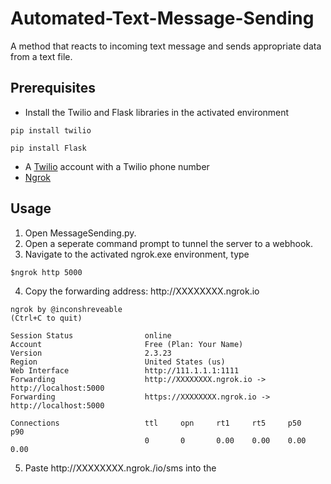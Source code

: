 # Automated-Text-Message-Sending

A method that reacts to incoming text message and sends appropriate data from a text file.

## Prerequisites
- Install the Twilio and Flask libraries in the activated environment
```
pip install twilio
```
```
pip install Flask
```
- A [Twilio](https://www.twilio.com/) account with a Twilio phone number 
- [Ngrok](https://ngrok.com/)

## Usage
1) Open MessageSending.py.
2) Open a seperate command prompt to tunnel the server to a webhook.
3) Navigate to the activated ngrok.exe environment, type 
```
$ngrok http 5000
```
4) Copy the forwarding address: http://<span></span>XXXXXXXX.ngrok.io
```
ngrok by @inconshreveable                                                                               (Ctrl+C to quit)

Session Status                online
Account                       Free (Plan: Your Name)
Version                       2.3.23
Region                        United States (us)
Web Interface                 http://111.1.1.1:1111
Forwarding                    http://XXXXXXXX.ngrok.io -> http://localhost:5000
Forwarding                    https://XXXXXXXX.ngrok.io -> http://localhost:5000

Connections                   ttl     opn     rt1     rt5     p50     p90
                              0       0       0.00    0.00    0.00    0.00
```
5) Paste http://<span></span>XXXXXXXX.ngrok.<span>/<span>io/sms into the 
<img  href="Twilio Webhook.jpg">
